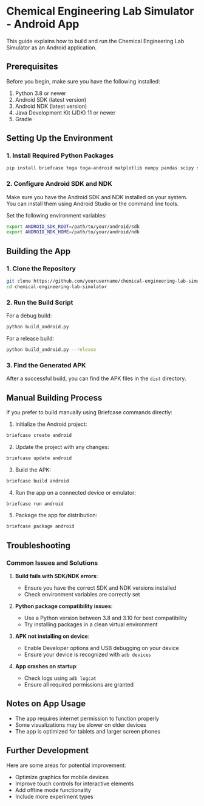 # Chemical Engineering Lab Simulator - Android App

This guide explains how to build and run the Chemical Engineering Lab Simulator as an Android application.

## Prerequisites

Before you begin, make sure you have the following installed:

1. Python 3.8 or newer
2. Android SDK (latest version)
3. Android NDK (latest version)
4. Java Development Kit (JDK) 11 or newer
5. Gradle

## Setting Up the Environment

### 1. Install Required Python Packages

```bash
pip install briefcase toga toga-android matplotlib numpy pandas scipy streamlit kivy kivymd
```

### 2. Configure Android SDK and NDK

Make sure you have the Android SDK and NDK installed on your system. You can install them using Android Studio or the command line tools.

Set the following environment variables:

```bash
export ANDROID_SDK_ROOT=/path/to/your/android/sdk
export ANDROID_NDK_HOME=/path/to/your/android/ndk
```

## Building the App

### 1. Clone the Repository

```bash
git clone https://github.com/yourusername/chemical-engineering-lab-simulator.git
cd chemical-engineering-lab-simulator
```

### 2. Run the Build Script

For a debug build:

```bash
python build_android.py
```

For a release build:

```bash
python build_android.py --release
```

### 3. Find the Generated APK

After a successful build, you can find the APK files in the `dist` directory.

## Manual Building Process

If you prefer to build manually using Briefcase commands directly:

1. Initialize the Android project:

```bash
briefcase create android
```

2. Update the project with any changes:

```bash
briefcase update android
```

3. Build the APK:

```bash
briefcase build android
```

4. Run the app on a connected device or emulator:

```bash
briefcase run android
```

5. Package the app for distribution:

```bash
briefcase package android
```

## Troubleshooting

### Common Issues and Solutions

1. **Build fails with SDK/NDK errors**:
   - Ensure you have the correct SDK and NDK versions installed
   - Check environment variables are correctly set

2. **Python package compatibility issues**:
   - Use a Python version between 3.8 and 3.10 for best compatibility
   - Try installing packages in a clean virtual environment

3. **APK not installing on device**:
   - Enable Developer options and USB debugging on your device
   - Ensure your device is recognized with `adb devices`

4. **App crashes on startup**:
   - Check logs using `adb logcat`
   - Ensure all required permissions are granted

## Notes on App Usage

- The app requires internet permission to function properly
- Some visualizations may be slower on older devices
- The app is optimized for tablets and larger screen phones

## Further Development

Here are some areas for potential improvement:

- Optimize graphics for mobile devices
- Improve touch controls for interactive elements
- Add offline mode functionality
- Include more experiment types